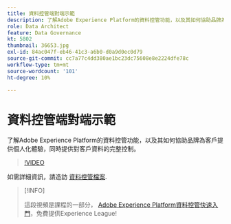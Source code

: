 ```yaml
---
title: 資料控管端對端示範
description: 了解Adobe Experience Platform的資料控管功能，以及其如何協助品牌為客戶提供個人化體驗，同時提供對客戶資料的完整控制。
role: Data Architect
feature: Data Governance
kt: 5802
thumbnail: 36653.jpg
exl-id: 84ac047f-eb46-41c3-a6b0-d0a9d0ec0d79
source-git-commit: cc7a77c4dd380ae1bc23dc75608e8e2224dfe78c
workflow-type: tm+mt
source-wordcount: '101'
ht-degree: 10%

---
```


# 資料控管端對端示範

了解Adobe Experience Platform的資料控管功能，以及其如何協助品牌為客戶提供個人化體驗，同時提供對客戶資料的完整控制。

>[!VIDEO](https://video.tv.adobe.com/v/36653?quality=12&learn=on)

如需詳細資訊，請造訪 [資料控管檔案](https://experienceleague.adobe.com/docs/experience-platform/data-governance/home.html?lang=zh-Hant).

>[!INFO]
>
> 這段視頻是課程的一部分， [Adobe Experience Platform資料控管快速入門](https://experienceleague.adobe.com/?recommended=ExperiencePlatform-D-1-2021.1.dgov.gs)，免費提供Experience League!
